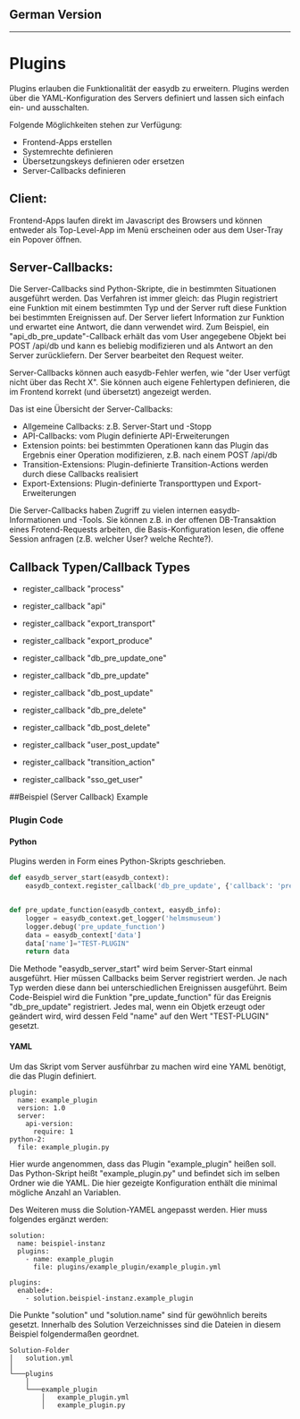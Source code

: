 ## German Version

---

# Plugins

Plugins erlauben die Funktionalität der easydb zu erweitern. Plugins werden über die YAML-Konfiguration des Servers definiert und lassen sich einfach ein- und ausschalten.

Folgende Möglichkeiten stehen zur Verfügung:

 * Frontend-Apps erstellen
 * Systemrechte definieren
 * Übersetzungskeys definieren oder ersetzen
 * Server-Callbacks definieren

## Client:

Frontend-Apps laufen direkt im Javascript des Browsers und können entweder als Top-Level-App im Menü erscheinen oder aus dem User-Tray ein Popover öffnen.


## Server-Callbacks:

Die Server-Callbacks sind Python-Skripte, die in bestimmten Situationen ausgeführt werden. Das Verfahren ist immer gleich: das Plugin registriert eine Funktion mit einem bestimmten Typ und der Server ruft diese Funktion bei bestimmten Ereignissen auf. Der Server liefert Information zur Funktion und erwartet eine Antwort, die dann verwendet wird. Zum Beispiel, ein "api_db_pre_update"-Callback erhält das vom User angegebene Objekt bei POST /api/db und kann es beliebig modifizieren und als Antwort an den Server zurückliefern. Der Server bearbeitet den Request weiter.


Server-Callbacks können auch easydb-Fehler werfen, wie "der User verfügt nicht über das Recht X". Sie können auch eigene Fehlertypen definieren, die im Frontend korrekt (und übersetzt) angezeigt werden.


Das ist eine Übersicht der Server-Callbacks:

 * Allgemeine Callbacks: z.B. Server-Start und -Stopp
 * API-Callbacks: vom Plugin definierte API-Erweiterungen
 * Extension points: bei bestimmten Operationen kann das Plugin das Ergebnis einer Operation modifizieren, z.B. nach einem POST /api/db
 * Transition-Extensions: Plugin-definierte Transition-Actions werden durch diese Callbacks realisiert
 * Export-Extensions: Plugin-definierte Transporttypen und Export-Erweiterungen


Die Server-Callbacks haben Zugriff zu vielen internen easydb-Informationen und -Tools.
Sie können z.B. in der offenen DB-Transaktion eines Frotend-Requests arbeiten, die Basis-Konfiguration lesen, die offene Session anfragen (z.B. welcher User? welche Rechte?).



## Callback Typen/Callback Types

* register_callback "process"

* register_callback "api"

* register_callback "export_transport"

* register_callback "export_produce"

* register_callback "db_pre_update_one"

* register_callback "db_pre_update"

* register_callback "db_post_update"

* register_callback "db_pre_delete"

* register_callback "db_post_delete"

* register_callback "user_post_update"

* register_callback "transition_action"

* register_callback "sso_get_user"

##Beispiel (Server Callback) Example

### Plugin Code

#### Python

Plugins werden in Form eines Python-Skripts geschrieben.

```python
def easydb_server_start(easydb_context):
    easydb_context.register_callback('db_pre_update', {'callback': 'pre_update_function'})


def pre_update_function(easydb_context, easydb_info):
    logger = easydb_context.get_logger('helmsmuseum')
    logger.debug('pre_update_function')
    data = easydb_context['data']
    data['name']="TEST-PLUGIN"
    return data
```
Die Methode "easydb_server_start" wird beim Server-Start einmal ausgeführt. Hier müssen Callbacks beim Server registriert werden. Je nach Typ werden diese dann bei unterschiedlichen Ereignissen ausgeführt.
Beim Code-Beispiel wird die Funktion "pre_update_function" für das Ereignis "db_pre_update" registriert. Jedes mal, wenn ein Objetk erzeugt oder geändert wird, wird dessen Feld "name" auf den Wert "TEST-PLUGIN" gesetzt.


#### YAML

Um das Skript vom Server ausführbar zu machen wird eine YAML benötigt, die das Plugin definiert.


```
plugin:
  name: example_plugin
  version: 1.0
  server:
    api-version:
      require: 1
python-2:
  file: example_plugin.py
```

Hier wurde angenommen, dass das Plugin "example_plugin" heißen soll. Das Python-Skript heißt "example_plugin.py" und befindet sich im selben Ordner wie die YAML. Die hier gezeigte Konfiguration enthält die  minimal mögliche Anzahl an Variablen.


Des Weiteren muss die Solution-YAMEL angepasst werden. Hier muss folgendes ergänzt werden:


```
solution:
  name: beispiel-instanz
  plugins:
    - name: example_plugin
      file: plugins/example_plugin/example_plugin.yml

plugins:
  enabled+:
    - solution.beispiel-instanz.example_plugin
```
Die Punkte "solution" und "solution.name" sind für gewöhnlich bereits gesetzt. Innerhalb des Solution Verzeichnisses sind die Dateien in diesem Beispiel folgendermaßen geordnet.


```
Solution-Folder
│   solution.yml
│
└───plugins
    │
    └───example_plugin
        │   example_plugin.yml
        │   example_plugin.py


```